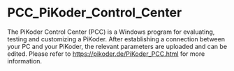 # PCC_PiKoder_Control_Center
The PiKoder Control Center (PCC) is a Windows program for evaluating, testing and customizing a PiKoder. After establishing a connection between your PC and your PiKoder, the relevant parameters are uploaded and can be edited. Please refer to https://pikoder.de/PiKoder_PCC.html for more information.
